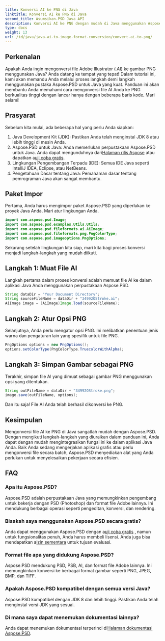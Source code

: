 ```yaml
---
title: Konversi AI ke PNG di Java
linktitle: Konversi AI ke PNG di Java
second_title: Asumsikan.PSD Java API
description: Konversi AI ke PNG dengan mudah di Java menggunakan Aspose.PSD dengan panduan ini. Pelajari cara memuat, mengatur opsi, dan menyimpan file AI Anda sebagai gambar PNG dengan mudah.
type: docs
weight: 13
url: /id/java/java-ai-to-image-format-conversion/convert-ai-to-png/
---
```

## Perkenalan
Apakah Anda ingin mengonversi file Adobe Illustrator (.AI) ke gambar PNG menggunakan Java? Anda datang ke tempat yang tepat! Dalam tutorial ini, kami akan memandu Anda melalui proses langkah demi langkah menggunakan pustaka Aspose.PSD untuk Java yang kuat. Panduan ini akan membantu Anda memahami cara mengonversi file AI Anda ke PNG berkualitas tinggi dengan lancar hanya dengan beberapa baris kode. Mari selami!
## Prasyarat
Sebelum kita mulai, ada beberapa hal yang perlu Anda siapkan:
1. Java Development Kit (JDK): Pastikan Anda telah menginstal JDK 8 atau lebih tinggi di mesin Anda.
2.  Aspose.PSD untuk Java: Anda memerlukan perpustakaan Aspose.PSD untuk Java. Anda dapat mengunduhnya dari[Halaman rilis Aspose](https://releases.aspose.com/psd/java/) atau dapatkan a[uji coba gratis](https://releases.aspose.com/).
3. Lingkungan Pengembangan Terpadu (IDE): Semua IDE Java seperti IntelliJ IDEA, Eclipse, atau NetBeans.
4. Pengetahuan Dasar tentang Java: Pemahaman dasar tentang pemrograman Java akan sangat membantu.
## Paket Impor
Pertama, Anda harus mengimpor paket Aspose.PSD yang diperlukan ke proyek Java Anda. Mari atur lingkungan Anda.
```java
import com.aspose.psd.Image;
import com.aspose.psd.examples.Utils.Utils;
import com.aspose.psd.fileformats.ai.AiImage;
import com.aspose.psd.fileformats.png.PngColorType;
import com.aspose.psd.imageoptions.PngOptions;
```
Sekarang setelah lingkungan kita siap, mari kita bagi proses konversi menjadi langkah-langkah yang mudah diikuti.
## Langkah 1: Muat File AI
Langkah pertama dalam proses konversi adalah memuat file AI ke dalam aplikasi Java Anda menggunakan perpustakaan Aspose.PSD.
```java
String dataDir = "Your Document Directory"; 
String sourceFileName = dataDir + "34992OStroke.ai";       
AiImage image = (AiImage)Image.load(sourceFileName);
```
## Langkah 2: Atur Opsi PNG
Selanjutnya, Anda perlu mengatur opsi PNG. Ini melibatkan penentuan jenis warna dan pengaturan lain yang spesifik untuk file PNG.
```java
PngOptions options = new PngOptions();
options.setColorType(PngColorType.TruecolorWithAlpha);
```
## Langkah 3: Simpan Gambar sebagai PNG
Terakhir, simpan file AI yang dimuat sebagai gambar PNG menggunakan opsi yang ditentukan.
```java
String outFileName = dataDir + "34992OStroke.png";
image.save(outFileName, options);
```
Dan itu saja! File AI Anda telah berhasil dikonversi ke PNG.
## Kesimpulan
Mengonversi file AI ke PNG di Java sangatlah mudah dengan Aspose.PSD. Dengan mengikuti langkah-langkah yang diuraikan dalam panduan ini, Anda dapat dengan mudah mengintegrasikan fungsi ini ke dalam aplikasi Java Anda. Baik Anda sedang mengerjakan aplikasi grafis atau perlu mengonversi file secara batch, Aspose.PSD menyediakan alat yang Anda perlukan untuk menyelesaikan pekerjaan secara efisien.
## FAQ
### Apa itu Aspose.PSD?
Aspose.PSD adalah perpustakaan Java yang memungkinkan pengembang untuk bekerja dengan PSD (Photoshop) dan format file Adobe lainnya. Ini mendukung berbagai operasi seperti pengeditan, konversi, dan rendering.
### Bisakah saya menggunakan Aspose.PSD secara gratis?
 Anda dapat menggunakan Aspose.PSD dengan a[uji coba gratis](https://releases.aspose.com/) , namun untuk fungsionalitas penuh, Anda harus membeli lisensi. Anda juga bisa mendapatkan a[izin sementara](https://purchase.aspose.com/temporary-license/) untuk tujuan evaluasi.
### Format file apa yang didukung Aspose.PSD?
Aspose.PSD mendukung PSD, PSB, AI, dan format file Adobe lainnya. Ini memungkinkan konversi ke berbagai format gambar seperti PNG, JPEG, BMP, dan TIFF.
### Apakah Aspose.PSD kompatibel dengan semua versi Java?
Aspose.PSD kompatibel dengan JDK 8 dan lebih tinggi. Pastikan Anda telah menginstal versi JDK yang sesuai.
### Di mana saya dapat menemukan dokumentasi lainnya?
 Anda dapat menemukan dokumentasi terperinci di[Halaman dokumentasi Aspose.PSD](https://reference.aspose.com/psd/java/).